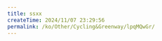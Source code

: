 ```yaml
---
title: ssxx
createTime: 2024/11/07 23:29:56
permalink: /ko/Other/Cycling&Greenway/lpqMQwGr/
---
```

